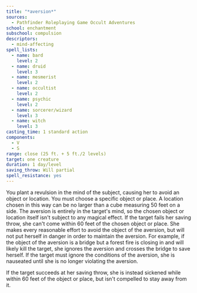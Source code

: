 ```yaml
---
title: "*aversion*"
sources:
  - Pathfinder Roleplaying Game Occult Adventures
school: enchantment
subschool: compulsion
descriptors:
  - mind-affecting
spell_lists:
  - name: bard
    level: 2
  - name: druid
    level: 3
  - name: mesmerist
    level: 2
  - name: occultist
    level: 2
  - name: psychic
    level: 2
  - name: sorcerer/wizard
    level: 3
  - name: witch
    level: 3
casting_time: 1 standard action
components:
  - V
  - S
range: close (25 ft. + 5 ft./2 levels)
target: one creature
duration: 1 day/level
saving_throw: Will partial
spell_resistance: yes
---
```


You plant a revulsion in the mind of the subject, causing her to avoid an object or location. You must choose a specific object or place. A location chosen in this way can be no larger than a cube measuring 50 feet on a side. The aversion is entirely in the target's mind, so the chosen object or location itself isn't subject to any magical effect. If the target fails her saving throw, she can't come within 60 feet of the chosen object or place. She makes every reasonable effort to avoid the object of the aversion, but will not put herself in danger in order to maintain the aversion. For example, if the object of the aversion is a bridge but a forest fire is closing in and will likely kill the target, she ignores the aversion and crosses the bridge to save herself. If the target must ignore the conditions of the aversion, she is nauseated until she is no longer violating the aversion.

If the target succeeds at her saving throw, she is instead sickened while within 60 feet of the object or place, but isn't compelled to stay away from it.
